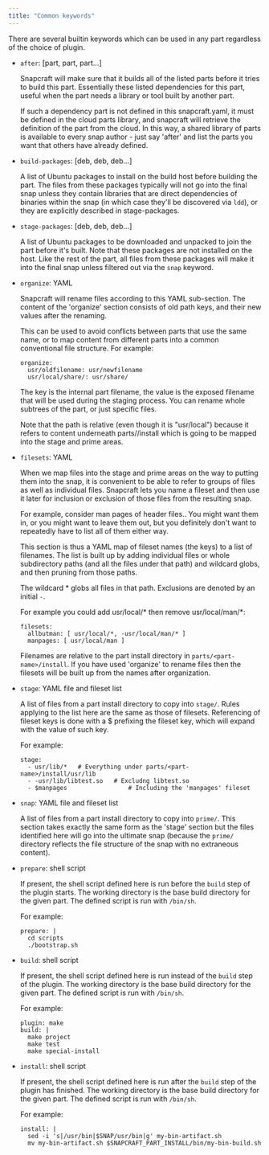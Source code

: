```yaml
---
title: "Common keywords"
---
```


There are several builtin keywords which can be used in any part regardless
of the choice of plugin.

  - `after`: [part, part, part...]

    Snapcraft will make sure that it builds all of the listed parts before
    it tries to build this part. Essentially these listed dependencies for
    this part, useful when the part needs a library or tool built by another
    part.

    If such a dependency part is not defined in this snapcraft.yaml, it must
    be defined in the cloud parts library, and snapcraft will retrieve the
    definition of the part from the cloud. In this way, a shared library of
    parts is available to every snap author - just say 'after' and list the
    parts you want that others have already defined.

  - `build-packages`: [deb, deb, deb...]

    A list of Ubuntu packages to install on the build host before building
    the part. The files from these packages typically will not go into the
    final snap unless they contain libraries that are direct dependencies of
    binaries within the snap (in which case they'll be discovered via `ldd`),
    or they are explicitly described in stage-packages.

  - `stage-packages`: [deb, deb, deb...]

    A list of Ubuntu packages to be downloaded and unpacked to join the part
    before it's built. Note that these packages are not installed on the host.
    Like the rest of the part, all files from these packages will make it into
    the final snap unless filtered out via the `snap` keyword.

  - `organize`: YAML

    Snapcraft will rename files according to this YAML sub-section. The
    content of the 'organize' section consists of old path keys, and their
    new values after the renaming.

    This can be used to avoid conflicts between parts that use the same
    name, or to map content from different parts into a common conventional
    file structure. For example:

        organize:
          usr/oldfilename: usr/newfilename
          usr/local/share/: usr/share/

    The key is the internal part filename, the value is the exposed filename
    that will be used during the staging process. You can rename whole
    subtrees of the part, or just specific files.

    Note that the path is relative (even though it is "usr/local") because
    it refers to content underneath parts/<part-name>/install which is going
    to be mapped into the stage and prime areas.

  - `filesets`: YAML

    When we map files into the stage and prime areas on the way to putting
    them into the snap, it is convenient to be able to refer to groups of
    files as well as individual files.  Snapcraft lets you name a fileset
    and then use it later for inclusion or exclusion of those files from the
    resulting snap.

    For example, consider man pages of header files.. You might want them
    in, or you might want to leave them out, but you definitely don't want
    to repeatedly have to list all of them either way.

    This section is thus a YAML map of fileset names (the keys) to a list of
    filenames. The list is built up by adding individual files or whole
    subdirectory paths (and all the files under that path) and wildcard
    globs, and then pruning from those paths.

    The wildcard * globs all files in that path. Exclusions are denoted by
    an initial `-`.

    For example you could add usr/local/* then remove usr/local/man/*:

        filesets:
          allbutman: [ usr/local/*, -usr/local/man/* ]
          manpages: [ usr/local/man ]

    Filenames are relative to the part install directory in
    `parts/<part-name>/install`. If you have used 'organize' to rename files
    then the filesets will be built up from the names after organization.

  - `stage`: YAML file and fileset list

    A list of files from a part install directory to copy into `stage/`.
    Rules applying to the list here are the same as those of filesets.
    Referencing of fileset keys is done with a $ prefixing the fileset key,
    which will expand with the value of such key.

    For example:

        stage:
          - usr/lib/*   # Everything under parts/<part-name>/install/usr/lib
          - -usr/lib/libtest.so   # Excludng libtest.so
          - $manpages                 # Including the 'manpages' fileset

  - `snap`: YAML file and fileset list

    A list of files from a part install directory to copy into `prime/`.
    This section takes exactly the same form as the 'stage' section  but the
    files identified here will go into the ultimate snap (because the
    `prime/` directory reflects the file structure of the snap with no
    extraneous content).

  - `prepare`: shell script

    If present, the shell script defined here is run before the `build` step
    of the plugin starts. The working directory is the base build
    directory for the given part. The defined script is run with `/bin/sh`.

    For example:

        prepare: |
          cd scripts
          ./bootstrap.sh

  - `build`: shell script

    If present, the shell script defined here is run instead of the `build`
    step of the plugin. The working directory is the base build directory
    for the given part. The defined script is run with `/bin/sh`.

    For example:

        plugin: make
        build: |
          make project
          make test
          make special-install

  - `install`: shell script

    If present, the shell script defined here is run after the `build` step
    of the plugin has finished. The working directory is the base build
    directory for the given part. The defined script is run with `/bin/sh`.

    For example:

        install: |
          sed -i 's|/usr/bin|$SNAP/usr/bin|g' my-bin-artifact.sh
          mv my-bin-artifact.sh $SNAPCRAFT_PART_INSTALL/bin/my-bin-build.sh
